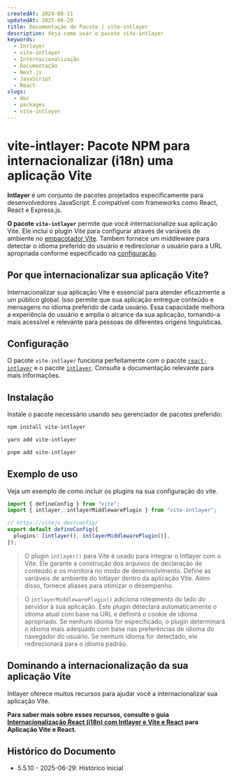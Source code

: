 ```yaml
---
createdAt: 2024-08-11
updatedAt: 2025-06-29
title: Documentação do Pacote | vite-intlayer
description: Veja como usar o pacote vite-intlayer
keywords:
  - Intlayer
  - vite-intlayer
  - Internacionalização
  - Documentação
  - Next.js
  - JavaScript
  - React
slugs:
  - doc
  - packages
  - vite-intlayer
---
```


# vite-intlayer: Pacote NPM para internacionalizar (i18n) uma aplicação Vite

**Intlayer** é um conjunto de pacotes projetados especificamente para desenvolvedores JavaScript. É compatível com frameworks como React, React e Express.js.

**O pacote `vite-intlayer`** permite que você internacionalize sua aplicação Vite. Ele inclui o plugin Vite para configurar através de variáveis de ambiente no [empacotador Vite](https://vitejs.dev/guide/why.html#why-bundle-for-production). Também fornece um middleware para detectar o idioma preferido do usuário e redirecionar o usuário para a URL apropriada conforme especificado na [configuração](https://github.com/aymericzip/intlayer/blob/main/docs/docs/pt/configuration.md).

## Por que internacionalizar sua aplicação Vite?

Internacionalizar sua aplicação Vite é essencial para atender eficazmente a um público global. Isso permite que sua aplicação entregue conteúdo e mensagens no idioma preferido de cada usuário. Essa capacidade melhora a experiência do usuário e amplia o alcance da sua aplicação, tornando-a mais acessível e relevante para pessoas de diferentes origens linguísticas.

## Configuração

O pacote `vite-intlayer` funciona perfeitamente com o pacote [`react-intlayer`](https://github.com/aymericzip/intlayer/blob/main/docs/docs/pt/packages/react-intlayer/index.md) e o pacote [`intlayer`](https://github.com/aymericzip/intlayer/blob/main/docs/docs/pt/packages/intlayer/index.md). Consulte a documentação relevante para mais informações.

## Instalação

Instale o pacote necessário usando seu gerenciador de pacotes preferido:

```bash packageManager="npm"
npm install vite-intlayer
```

```bash packageManager="yarn"
yarn add vite-intlayer
```

```bash packageManager="pnpm"
pnpm add vite-intlayer
```

## Exemplo de uso

Veja um exemplo de como incluir os plugins na sua configuração do vite.

```typescript fileName="vite.config.ts"
import { defineConfig } from "vite";
import { intlayer, intlayerMiddlewarePlugin } from "vite-intlayer";

// https://vitejs.dev/config/
export default defineConfig({
  plugins: [intlayer(), intlayerMiddlewarePlugin()],
});
```

> O plugin `intlayer()` para Vite é usado para integrar o Intlayer com o Vite. Ele garante a construção dos arquivos de declaração de conteúdo e os monitora no modo de desenvolvimento. Define as variáveis de ambiente do Intlayer dentro da aplicação Vite. Além disso, fornece aliases para otimizar o desempenho.

> O `intlayerMiddlewarePlugin()` adiciona roteamento do lado do servidor à sua aplicação. Este plugin detectará automaticamente o idioma atual com base na URL e definirá o cookie de idioma apropriado. Se nenhum idioma for especificado, o plugin determinará o idioma mais adequado com base nas preferências de idioma do navegador do usuário. Se nenhum idioma for detectado, ele redirecionará para o idioma padrão.

## Dominando a internacionalização da sua aplicação Vite

Intlayer oferece muitos recursos para ajudar você a internacionalizar sua aplicação Vite.

**Para saber mais sobre esses recursos, consulte o guia [Internacionalização React (i18n) com Intlayer e Vite e React](https://github.com/aymericzip/intlayer/blob/main/docs/docs/pt/intlayer_with_vite+react.md) para Aplicação Vite e React.**

## Histórico do Documento

- 5.5.10 - 2025-06-29: Histórico inicial
